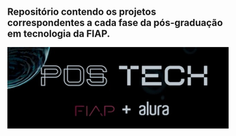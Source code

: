 <div>
  <br>
  <h2>Repositório contendo os projetos correspondentes a cada fase da pós-graduação em tecnologia da FIAP.</h2>
</div>

<div align="center">
  <img src="banner.png" />
</div>